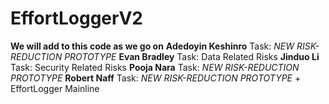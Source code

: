# EffortLoggerV2
**We will add to this code as we go on**
**Adedoyin Keshinro** Task: _NEW RISK-REDUCTION PROTOTYPE_
**Evan Bradley** Task: Data Related Risks
**Jinduo Li** Task: Security Related Risks
**Pooja Nara** Task: _NEW RISK-REDUCTION PROTOTYPE_ 
**Robert Naff** Task: _NEW RISK-REDUCTION PROTOTYPE_ + EffortLogger Mainline
